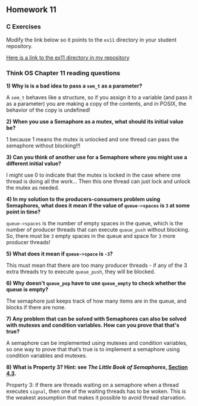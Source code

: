 ## Homework 11

### C Exercises

Modify the link below so it points to the `ex11` directory in your
student repository.

[Here is a link to the ex11 directory in my repository](https://github.com/yehemily/ExercisesInC/tree/master/exercises/ex11)

### Think OS Chapter 11 reading questions

**1) Why is is a bad idea to pass a `sem_t` as a parameter?**

A `sem_t` behaves like a structure, so if you assign it to a variable (and pass it as a parameter) you are making a copy of the contents, and in POSIX, the behavior of the copy is undefined!

**2) When you use a Semaphore as a mutex, what should its initial value be?**

1 because 1 means the mutex is unlocked and one thread can pass the semaphore without blocking!!!

**3) Can you think of another use for a Semaphore where you might use a different initial value?**

I might use 0 to indicate that the mutex is locked in the case where one thread is doing all the work... Then this one thread can just lock and unlock the mutex as needed.

**4) In my solution to the producers-consumers problem using Semaphores,
what does it mean if the value of `queue->spaces` is `3` at some point in time?**

`queue->spaces` is the number of empty spaces in the queue, which is the number of producer threads that can execute `queue_push` without blocking. So, there must be `3` empty spaces in the queue and space for `3` more producer threads!

**5) What does it mean if `queue->space` is `-3`?**

This must mean that there are too many producer threads - if any of the 3 extra threads try to execute `queue_push`, they will be blocked.

**6) Why doesn't `queue_pop` have to use `queue_empty` to check whether the queue is empty?**

The semaphore just keeps track of how many items are in the queue, and blocks if there are none.

**7) Any problem that can be solved with Semaphores can also be solved with mutexes and condition variables.
How can you prove that that's true?**

A semaphore can be implemented using mutexes and condition variables, so one way to prove that that’s true is to implement
a semaphore using condition variables and mutexes.

**8) What is Property 3?  Hint: see *The Little Book of Semaphores*, 
[Section 4.3](http://greenteapress.com/semaphores/LittleBookOfSemaphores.pdf).**

Property 3: if there are threads waiting on a semaphore when a thread executes `signal`, then one of the waiting threads has to be woken. This is the weakest assumption that makes it possible to avoid thread starvation.
